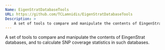 ```yaml
---
Name: EigenStratDatabaseTools
URL: https://github.com/TCLamnidis/EigenStratDatabaseTools
Description: >
    A set of tools to compare and manipulate the contents of EingenStrat databases, and to calculate SNP coverage statistics in such databases.
---
```


A set of tools to compare and manipulate the contents of EingenStrat databases, and to calculate SNP coverage statistics in such databases.

